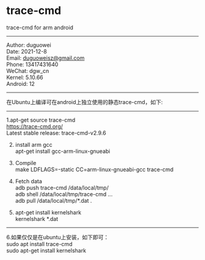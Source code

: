 # trace-cmd
trace-cmd for arm android
***********************************************************************  
Author: duguowei  
Date: 2021-12-8  
Email: duguoweisz@gmail.com  
Phone: 13417431640  
WeChat: dgw_cn  
Kernel: 5.10.66  
Android: 12  
***********************************************************************  
在Ubuntu上编译可在android上独立使用的静态trace-cmd，如下:  
***********************************************************************  
1.apt-get source trace-cmd  
        https://trace-cmd.org/  
        Latest stable release: trace-cmd-v2.9.6  
        
2. install arm gcc  
        apt-get install gcc-arm-linux-gnueabi  
        
3. Compile  
        make LDFLAGS=-static CC=arm-linux-gnueabi-gcc trace-cmd  
        
4. Fetch data  
        adb push trace-cmd /data/local/tmp/  
        adb shell /data/local/tmp/trace-cmd ...  
        adb pull /data/local/tmp/*.dat .

5. apt-get install kernelshark  
        kernelshark *.dat
***********************************************************************  
6.如果仅仅是在ubuntu上安装，如下即可：  
sudo apt install trace-cmd  
sudo apt-get install kernelshark
